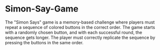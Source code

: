 # Simon-Say-Game
The "Simon Says" game is a memory-based challenge where players must repeat a sequence of colored buttons in the correct order. The game starts with a randomly chosen button, and with each successful round, the sequence gets longer. The player must correctly replicate the sequence by pressing the buttons in the same order.
